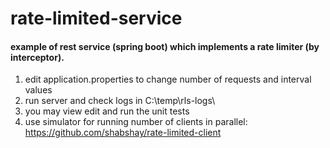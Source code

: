 # rate-limited-service
#### example of rest service (spring boot) which implements a rate limiter (by interceptor).  
1. edit application.properties to change number of requests and interval values  
2. run server and check logs in C:\\temp\\rls-logs\\  
3. you may view edit and run the unit tests  
4. use simulator for running number of clients in parallel:  
https://github.com/shabshay/rate-limited-client 

